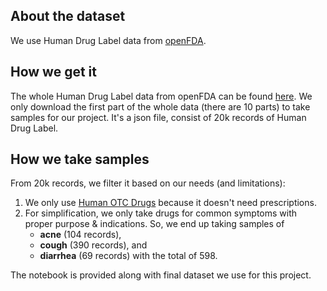 ## About the dataset 

We use Human Drug Label data from [openFDA](https://open.fda.gov/). 

## How we get it 

The whole Human Drug Label data from openFDA can be found [here](https://open.fda.gov/data/downloads/). We only download the first part of the whole data (there are 10 parts) to take samples for our project. It's a json file, consist of 20k records of Human Drug Label.

## How we take samples 

From 20k records, we filter it based on our needs (and limitations):   

1. We only use [Human OTC Drugs](https://en.wikipedia.org/wiki/Over-the-counter_drug) because it doesn't need prescriptions. 
2. For simplification, we only take drugs for common symptoms with proper purpose & indications. 
   So, we end up taking samples of 
   - **acne** (104 records), 
   - **cough** (390 records), and 
   - **diarrhea** (69 records) 
   with the total of 598. 

The notebook is provided along with final dataset we use for this project. 

